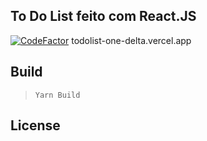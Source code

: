 ## To Do List feito com React.JS

[![CodeFactor](https://www.codefactor.io/repository/github/jonathsilva/todolist/badge/main)](https://www.codefactor.io/repository/github/jonathsilva/todolist/overview/main)
todolist-one-delta.vercel.app
## Build
> `Yarn Build`

## License
